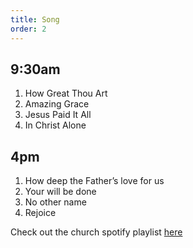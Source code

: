 ```yaml
---
title: Song
order: 2
---
```

## 9:30am
1. How Great Thou Art
2. Amazing Grace
3. Jesus Paid It All
4. In Christ Alone

## 4pm
1. How deep the Father’s love for us
2. Your will be done
3. No other name
4. Rejoice

Check out the church spotify playlist [here](https://open.spotify.com/playlist/3gh0ZKXkJBDbNEnZqJJDXj?si=0908aa3f87544643)
